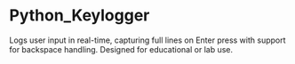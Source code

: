 # Python_Keylogger
Logs user input in real-time, capturing full lines on Enter press with support for backspace handling. Designed for educational or lab use.
